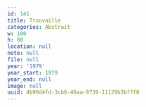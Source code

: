 ```yaml
---
id: 141
title: Trouvaille
categories: Abstrait
w: 100
h: 80
location: null
note: null
file: null
year: '1979'
year_start: 1979
year_end: null
image: null
uuid: 4b90d4fd-3cb6-46aa-9739-11129b3bf7f0
---
```


